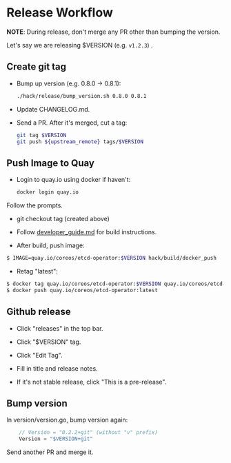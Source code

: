 # Release Workflow

**NOTE**: During release, don't merge any PR other than bumping the version.

Let's say we are releasing $VERSION (e.g. `v1.2.3`) .

## Create git tag

- Bump up version (e.g. 0.8.0 -> 0.8.1):
  ```bash
  ./hack/release/bump_version.sh 0.8.0 0.8.1
  ```

- Update CHANGELOG.md.

- Send a PR. After it's merged, cut a tag:

  ```bash
  git tag $VERSION
  git push ${upstream_remote} tags/$VERSION
  ```


## Push Image to Quay

- Login to quay.io using docker if haven't:

  ```bash
  docker login quay.io
  ```

Follow the prompts.

- git checkout tag (created above)

- Follow [developer_guide.md](./developer_guide.md) for build instructions.

- After build, push image:

```bash
$ IMAGE=quay.io/coreos/etcd-operator:$VERSION hack/build/docker_push
```

- Retag "latest":

```bash
$ docker tag quay.io/coreos/etcd-operator:$VERSION quay.io/coreos/etcd-operator:latest
$ docker push quay.io/coreos/etcd-operator:latest
```

## Github release

- Click "releases" in the top bar.

- Click "$VERSION" tag.

- Click "Edit Tag".

- Fill in title and release notes.

- If it's not stable release, click "This is a pre-release".

## Bump version

In version/version.go, bump version again:

```go
	// Version = "0.2.2+git" (without "v" prefix) 
	Version = "$VERSION+git"
```

Send another PR and merge it.
